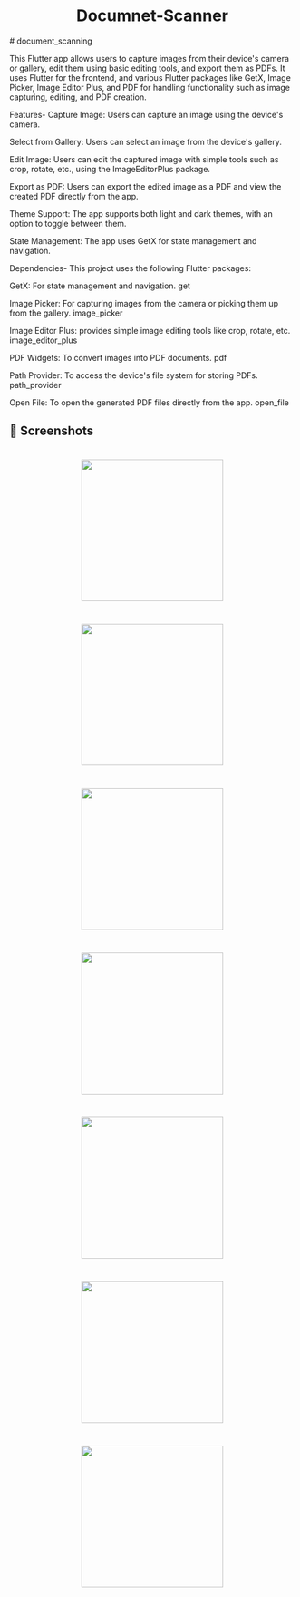 <p align="center">
  <h1 align="center">Documnet-Scanner</h1>  
</p>
# document_scanning

This Flutter app allows users to capture images from their device's camera or gallery, edit them using basic editing tools, and export them as PDFs. It uses Flutter for the frontend, and various Flutter packages like GetX, Image Picker, Image Editor Plus, and PDF for handling functionality such as image capturing, editing, and PDF creation.

Features-
Capture Image: Users can capture an image using the device's camera.

Select from Gallery: Users can select an image from the device's gallery.

Edit Image: Users can edit the captured image with simple tools such as crop, rotate, etc., using the ImageEditorPlus package.

Export as PDF: Users can export the edited image as a PDF and view the created PDF directly from the app.

Theme Support: The app supports both light and dark themes, with an option to toggle between them.

State Management: The app uses GetX for state management and navigation.

Dependencies-
This project uses the following Flutter packages:

GetX: For state management and navigation.
get

Image Picker: For capturing images from the camera or picking them up from the gallery.
image_picker

Image Editor Plus: provides simple image editing tools like crop, rotate, etc.
image_editor_plus

PDF Widgets: To convert images into PDF documents.
pdf

Path Provider: To access the device's file system for storing PDFs.
path_provider

Open File: To open the generated PDF files directly from the app.
open_file



## :camera_flash: Screenshots

<div align="center" style="margin:auto;width:100%;display:flex;justify-content:center;align-items:center;flex-wrap:wrap;">
<img width="250px" margin="30px" style="margin:20px;" src="./assets/light_theme.jpg">
<img width="250px" margin="30px" style="margin:20px;" src="./assets/dark_theme.jpg">
<img width="250px" margin="30px" style="margin:20px;" src="./assets/image_captured.jpg">
<img width="250px" margin="30px" style="margin:20px;" src="./assets/edit_pdf_option.jpg">
<img width="250px" margin="30px" style="margin:20px;" src="./assets/edit.jpg">
<img width="250px" margin="30px" style="margin:20px;" src="./assets/save.jpg">
<img width="250px" margin="30px" style="margin:20px;" src="./assets/saved_pdf.jpg">
</div>

<br>
<br>





